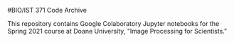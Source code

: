 #BIO/IST 371 Code Archive

This repository contains Google Colaboratory Jupyter notebooks for the Spring 2021 course at Doane University, "Image Processing for Scientists."